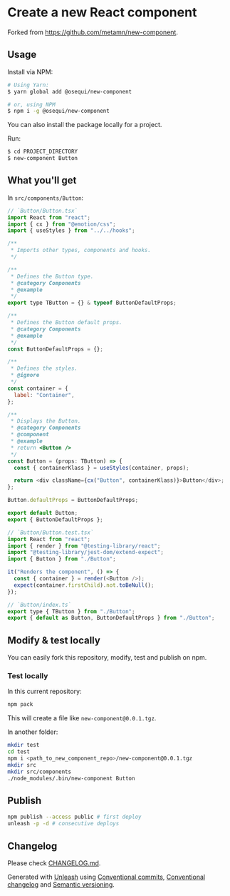 # Create a new React component

Forked from https://github.com/metamn/new-component.

## Usage

Install via NPM:

```bash
# Using Yarn:
$ yarn global add @osequi/new-component

# or, using NPM
$ npm i -g @osequi/new-component
```

You can also install the package locally for a project.

Run:

```bash
$ cd PROJECT_DIRECTORY
$ new-component Button
```

## What you'll get

In `src/components/Button`:

```js
// `Button/Button.tsx`
import React from "react";
import { cx } from "@emotion/css";
import { useStyles } from "../../hooks";

/**
 * Imports other types, components and hooks.
 */

/**
 * Defines the Button type.
 * @category Components
 * @example
 */
export type TButton = {} & typeof ButtonDefaultProps;

/**
 * Defines the Button default props.
 * @category Components
 * @example
 */
const ButtonDefaultProps = {};

/**
 * Defines the styles.
 * @ignore
 */
const container = {
  label: "Container",
};

/**
 * Displays the Button.
 * @category Components
 * @component
 * @example
 * return <Button />
 */
const Button = (props: TButton) => {
  const { containerKlass } = useStyles(container, props);

  return <div className={cx("Button", containerKlass)}>Button</div>;
};

Button.defaultProps = ButtonDefaultProps;

export default Button;
export { ButtonDefaultProps };
```

```js
// `Button/Button.test.tsx`
import React from "react";
import { render } from "@testing-library/react";
import "@testing-library/jest-dom/extend-expect";
import { Button } from "./Button";

it("Renders the component", () => {
  const { container } = render(<Button />);
  expect(container.firstChild).not.toBeNull();
});
```

```js
// `Button/index.ts`
export type { TButton } from "./Button";
export { default as Button, ButtonDefaultProps } from "./Button";
```

## Modify & test locally

You can easily fork this repository, modify, test and publish on npm.

### Test locally

In this current repository:

```sh
npm pack
```

This will create a file like `new-component@0.0.1.tgz`.

In another folder:

```sh
mkdir test
cd test
npm i <path_to_new_component_repo>/new-component@0.0.1.tgz
mkdir src
mkdir src/components
./node_modules/.bin/new-component Button
```

## Publish

```sh
npm publish --access public # first deploy
unleash -p -d # consecutive deploys
```

## Changelog

Please check [CHANGELOG.md](CHANGELOG.md).

Generated with [Unleash](https://github.com/Netflix/unleash) using [Conventional commits](https://www.conventionalcommits.org/en/v1.0.0/), [Conventional changelog](https://github.com/conventional-changelog/conventional-changelog) and [Semantic versioning](https://semver.org/).
